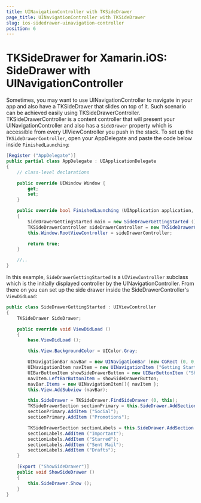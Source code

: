 ```yaml
---
title: UINavigationController with TKSideDrawer
page_title: UINavigationController with TKSideDrawer
slug: ios-sidedrawer-uinavigation-controller
position: 6
---
```


# TKSideDrawer for Xamarin.iOS: SideDrawer with UINavigationController

Sometimes, you may want to use UINavigationController to navigate in your app and also have a TKSideDrawer that slides on top of it. Such scenario can be achieved easily using TKSideDrawerController. TKSideDrawerController is a content controller that will present your UINavigationController and also has a <code>SideDrawer</code> property which is accessible from every UIViewController you push in the stack. To set up the <code>TKSideDrawerController</code>, open your AppDelegate and paste the code below inside `FinishedLaunching`:

```C#
[Register ("AppDelegate")]
public partial class AppDelegate : UIApplicationDelegate
{
    // class-level declarations

    public override UIWindow Window {
        get;
        set;
    }

    public override bool FinishedLaunching (UIApplication application, NSDictionary launchOptions)
    {
        SideDrawerGettingStarted main = new SideDrawerGettingStarted ();
        TKSideDrawerController sideDrawerController = new TKSideDrawerController (main);
        this.Window.RootViewController = sideDrawerController;

        return true;
    }

    //..
}
```

In this example, <code>SideDrawerGettingStarted</code> is a <code>UIViewController</code> subclass which is the initially displayed controller by the UINavigationController. From there on you can set up the side drawer inside the SideDrawerController's <code>ViewDidLoad</code>:

```C#
public class SideDrawerGettingStarted : UIViewController
{
    TKSideDrawer SideDrawer;

    public override void ViewDidLoad ()
    {
        base.ViewDidLoad ();

        this.View.BackgroundColor = UIColor.Gray;

        UINavigationBar navBar = new UINavigationBar (new CGRect (0, 0, this.View.Frame.Size.Width, 64));
        UINavigationItem navItem = new UINavigationItem ("Getting Started");
        UIBarButtonItem showSideDrawerButton = new UIBarButtonItem ("Show", UIBarButtonItemStyle.Plain, this, new Selector ("ShowSideDrawer"));
        navItem.LeftBarButtonItem = showSideDrawerButton;
        navBar.Items = new UINavigationItem[]{ navItem };
        this.View.AddSubview (navBar);

        this.SideDrawer = TKSideDrawer.FindSideDrawer (0, this);
        TKSideDrawerSection sectionPrimary = this.SideDrawer.AddSection ("Primary");
        sectionPrimary.AddItem ("Social");
        sectionPrimary.AddItem ("Promotions");

        TKSideDrawerSection sectionLabels = this.SideDrawer.AddSection ("Labels");
        sectionLabels.AddItem ("Important");
        sectionLabels.AddItem ("Starred");
        sectionLabels.AddItem ("Sent Mail");
        sectionLabels.AddItem ("Drafts");
    }

    [Export ("ShowSideDrawer")]
    public void ShowSideDrawer ()
    {
        this.SideDrawer.Show ();
    }
}
```
